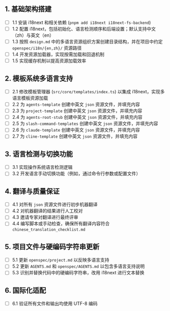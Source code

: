 ## 1. 基础架构搭建
- [ ] 1.1 安装 i18next 和相关依赖 (`pnpm add i18next i18next-fs-backend`)
- [ ] 1.2 配置 i18next，包括初始化、语言检测顺序和后端设置；默认支持中文（zh）与英文（en）
- [ ] 1.3 按照 `design.md` 中的多语言资源组织方案创建目录结构，并在项目中约定 `openspec/i18n/{en,zh}/` 资源路径
- [ ] 1.4 开发资源加载器，实现按需加载和回退机制
- [ ] 1.5 实现缓存机制以提高资源加载效率

## 2. 模板系统多语言支持
- [ ] 2.1 修改模板管理器 (`src/core/templates/index.ts`) 以集成 i18next，实现多语言模板资源加载
- [ ] 2.2 为 `agents-template` 创建中英文 `json` 资源文件，并填充内容
- [ ] 2.3 为 `project-template` 创建中英文 `json` 资源文件，并填充内容
- [ ] 2.4 为 `agents-root-stub` 创建中英文 `json` 资源文件，并填充内容
- [ ] 2.5 为 `slash-command-templates` 创建中英文 `json` 资源文件，并填充内容
- [ ] 2.6 为 `claude-template` 创建中英文 `json` 资源文件，并填充内容
- [ ] 2.7 为 `cline-template` 创建中英文 `json` 资源文件，并填充内容

## 3. 语言检测与切换功能
- [ ] 3.1 实现操作系统语言检测逻辑
- [ ] 3.2 开发语言手动切换功能（例如，通过命令行参数或配置文件）

## 4. 翻译与质量保证
- [ ] 4.1 对所有 `json` 资源文件进行初步机器翻译
- [ ] 4.2 对机器翻译的结果进行人工校对
- [ ] 4.3 邀请专家对翻译进行最终评审
- [ ] 4.4 编写脚本或手动检查，确保所有翻译内容符合 `chinese_translation_checklist.md`

## 5. 项目文件与硬编码字符串更新
- [ ] 5.1 更新 `openspec/project.md` 以反映多语言支持
- [ ] 5.2 更新 `AGENTS.md` 和 `openspec/AGENTS.md` 以包含多语言支持说明
- [ ] 5.3 识别并替换代码中的硬编码字符串，改用 i18next 进行文本替换

## 6. 国际化适配
- [ ] 6.1 验证所有文件和输出均使用 UTF-8 编码